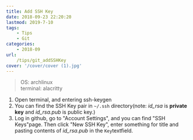 ```yaml
---
title: Add SSH Key
date: 2018-09-23 22:20:20
lastmod: 2019-7-10
tags: 
    - Tips
    - Git
categories: 
    - 2018-09
url: 
    /tips/git_addSSHKey
cover: '/cover/cover (1).jpg'
---
```


>OS: archlinux	
>terminal: alacritty

1. Open terminal, and entering ssh-keygen 
2. You can find the SSH Key pair in `~/.ssh` directory(note: *id_rsa* is **private key** and *id_rsa.pub* is public key.)
3. Log in github, go to "Account Settings", and you can find "SSH Keys"page. Then click "New SSH Key", enter something for title and pasting contents of *id_rsa.pub* in the `Key`textfield.
